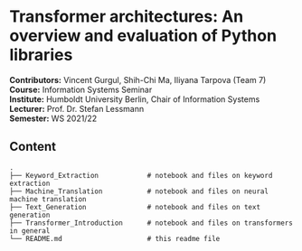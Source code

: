 # Transformer architectures: An overview and evaluation of Python libraries 

__Contributors:__ Vincent Gurgul, Shih-Chi Ma, Iliyana Tarpova (Team 7) <br>
__Course:__ Information Systems Seminar <br>
__Institute:__ Humboldt University Berlin, Chair of Information Systems <br>
__Lecturer:__ Prof. Dr. Stefan Lessmann <br>
__Semester:__ WS 2021/22 <br>

## Content

```
.
├── Keyword_Extraction            # notebook and files on keyword extraction
├── Machine_Translation           # notebook and files on neural machine translation
├── Text_Generation               # notebook and files on text generation
├── Transformer_Introduction      # notebook and files on transformers in general
└── README.md                     # this readme file

```
